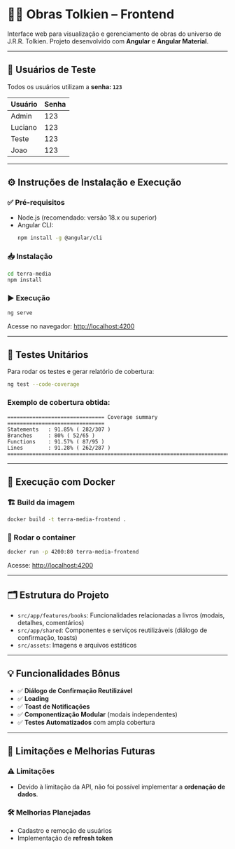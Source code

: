 # 🧙‍♂️ Obras Tolkien – Frontend

Interface web para visualização e gerenciamento de obras do universo de J.R.R. Tolkien. Projeto desenvolvido com **Angular** e **Angular Material**.

---

## 🔐 Usuários de Teste

Todos os usuários utilizam a **senha: `123`**

| Usuário    | Senha |
|------------|-------|
| Admin      | 123   |
| Luciano    | 123   |
| Teste      | 123   |
| Joao       | 123   |

---

## ⚙️ Instruções de Instalação e Execução

### ✅ Pré-requisitos

- Node.js (recomendado: versão 18.x ou superior)
- Angular CLI:
  ```bash
  npm install -g @angular/cli
  ```

### 📥 Instalação

```bash
cd terra-media
npm install
```

### ▶️ Execução

```bash
ng serve
```

Acesse no navegador: [http://localhost:4200](http://localhost:4200)

---

## 🧪 Testes Unitários

Para rodar os testes e gerar relatório de cobertura:

```bash
ng test --code-coverage
```

### Exemplo de cobertura obtida:

```
=============================== Coverage summary ===============================
Statements   : 91.85% ( 282/307 )
Branches     : 80% ( 52/65 )
Functions    : 91.57% ( 87/95 )
Lines        : 91.28% ( 262/287 )
================================================================================
```

---

## 🐳 Execução com Docker

### 🏗️ Build da imagem

```bash
docker build -t terra-media-frontend .
```

### 🚀 Rodar o container

```bash
docker run -p 4200:80 terra-media-frontend
```

Acesse: [http://localhost:4200](http://localhost:4200)

---

## 🗂️ Estrutura do Projeto

- `src/app/features/books`: Funcionalidades relacionadas a livros (modais, detalhes, comentários)
- `src/app/shared`: Componentes e serviços reutilizáveis (diálogo de confirmação, toasts)
- `src/assets`: Imagens e arquivos estáticos

---

## 💡 Funcionalidades Bônus

- ✅ **Diálogo de Confirmação Reutilizável**
- ✅ **Loading**
- ✅ **Toast de Notificações**
- ✅ **Componentização Modular** (modais independentes)
- ✅ **Testes Automatizados** com ampla cobertura

---

## 📌 Limitações e Melhorias Futuras

### ⚠️ Limitações

- Devido à limitação da API, não foi possível implementar a **ordenação de dados**.

### 🛠️ Melhorias Planejadas

- Cadastro e remoção de usuários
- Implementação de **refresh token**
